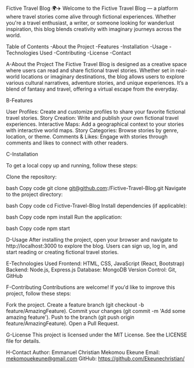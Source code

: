 Fictive Travel Blog 🌍✈️
Welcome to the Fictive Travel Blog — a platform where travel stories come alive through fictional experiences. Whether you're a travel enthusiast, a writer, or someone looking for wanderlust inspiration, this blog blends creativity with imaginary journeys across the world.

Table of Contents
-About the Project
-Features
-Installation
-Usage
-Technologies Used
-Contributing
-License
-Contact

A-About the Project
The Fictive Travel Blog is designed as a creative space where users can read and share fictional travel stories. Whether set in real-world locations or imaginary destinations, the blog allows users to explore various cultural narratives, adventure stories, and unique experiences. It’s a blend of fantasy and travel, offering a virtual escape from the everyday.


B-Features

User Profiles: Create and customize profiles to share your favorite fictional travel stories.
Story Creation: Write and publish your own fictional travel experiences.
Interactive Maps: Add a geographical context to your stories with interactive world maps.
Story Categories: Browse stories by genre, location, or theme.
Comments & Likes: Engage with stories through comments and likes to connect with other readers.

C-Installation

To get a local copy up and running, follow these steps:

Clone the repository:

bash
Copy code
git clone git@github.com:<username>/Fictive-Travel-Blog.git
Navigate to the project directory:

bash
Copy code
cd Fictive-Travel-Blog
Install dependencies (if applicable):

bash
Copy code
npm install
Run the application:

bash
Copy code
npm start

D-Usage
After installing the project, open your browser and navigate to http://localhost:3000 to explore the blog. Users can sign up, log in, and start reading or creating fictional travel stories.

E-Technologies Used
Frontend: HTML, CSS, JavaScript (React, Bootstrap)
Backend: Node.js, Express.js
Database: MongoDB
Version Control: Git, GitHub

F-Contributing
Contributions are welcome! If you'd like to improve this project, follow these steps:

Fork the project.
Create a feature branch (git checkout -b feature/AmazingFeature).
Commit your changes (git commit -m 'Add some amazing feature').
Push to the branch (git push origin feature/AmazingFeature).
Open a Pull Request.

G-License
This project is licensed under the MIT License. See the LICENSE file for details.

H-Contact
Author: Emmanuel Christian Mekomou Ekeune
Email: mekomouekeune@gmail.com
GitHub: https://github.com/Ekeunechristian/
